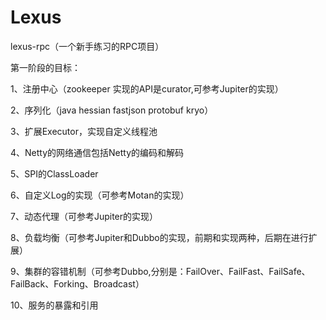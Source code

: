 # Lexus
lexus-rpc（一个新手练习的RPC项目）

第一阶段的目标：

1、注册中心（zookeeper 实现的API是curator,可参考Jupiter的实现）

2、序列化（java  hessian  fastjson  protobuf   kryo）

3、扩展Executor，实现自定义线程池

4、Netty的网络通信包括Netty的编码和解码

5、SPI的ClassLoader

6、自定义Log的实现（可参考Motan的实现）

7、动态代理（可参考Jupiter的实现）

8、负载均衡（可参考Jupiter和Dubbo的实现，前期和实现两种，后期在进行扩展）

9、集群的容错机制（可参考Dubbo,分别是：FailOver、FailFast、FailSafe、FailBack、Forking、Broadcast）

10、服务的暴露和引用
